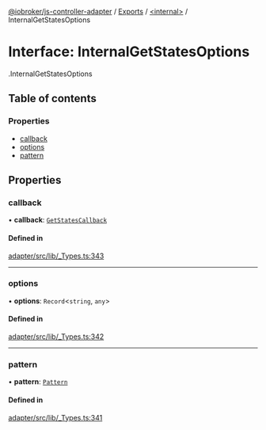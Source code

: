 [@iobroker/js-controller-adapter](../README.md) / [Exports](../modules.md) / [<internal\>](../modules/internal_.md) / InternalGetStatesOptions

# Interface: InternalGetStatesOptions

[<internal>](../modules/internal_.md).InternalGetStatesOptions

## Table of contents

### Properties

- [callback](internal_.InternalGetStatesOptions.md#callback)
- [options](internal_.InternalGetStatesOptions.md#options)
- [pattern](internal_.InternalGetStatesOptions.md#pattern)

## Properties

### callback

• **callback**: [`GetStatesCallback`](../modules/internal_.md#getstatescallback)

#### Defined in

[adapter/src/lib/_Types.ts:343](https://github.com/ioBroker/ioBroker.js-controller/blob/c507341d/packages/adapter/src/lib/_Types.ts#L343)

___

### options

• **options**: `Record`<`string`, `any`\>

#### Defined in

[adapter/src/lib/_Types.ts:342](https://github.com/ioBroker/ioBroker.js-controller/blob/c507341d/packages/adapter/src/lib/_Types.ts#L342)

___

### pattern

• **pattern**: [`Pattern`](../modules/internal_.md#pattern)

#### Defined in

[adapter/src/lib/_Types.ts:341](https://github.com/ioBroker/ioBroker.js-controller/blob/c507341d/packages/adapter/src/lib/_Types.ts#L341)
